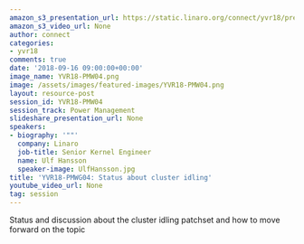 ```yaml
---
amazon_s3_presentation_url: https://static.linaro.org/connect/yvr18/presentations/yvr18-pmw04.pdf
amazon_s3_video_url: None
author: connect
categories:
- yvr18
comments: true
date: '2018-09-16 09:00:00+00:00'
image_name: YVR18-PMW04.png
image: /assets/images/featured-images/YVR18-PMW04.png
layout: resource-post
session_id: YVR18-PMW04
session_track: Power Management
slideshare_presentation_url: None
speakers:
- biography: '""'
  company: Linaro
  job-title: Senior Kernel Engineer
  name: Ulf Hansson
  speaker-image: UlfHansson.jpg
title: 'YVR18-PMWG04: Status about cluster idling'
youtube_video_url: None
tag: session
---
```


Status and discussion about the cluster idling patchset and how to move forward on the topic